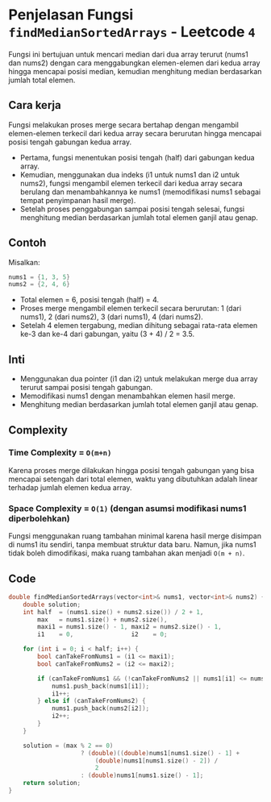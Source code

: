 # Penjelasan Fungsi `findMedianSortedArrays` - Leetcode `4`

Fungsi ini bertujuan untuk mencari median dari dua array terurut (nums1 dan nums2) dengan cara menggabungkan elemen-elemen dari kedua array hingga mencapai posisi median, kemudian menghitung median berdasarkan jumlah total elemen.

## Cara kerja

Fungsi melakukan proses merge secara bertahap dengan mengambil elemen-elemen terkecil dari kedua array secara berurutan hingga mencapai posisi tengah gabungan kedua array.

- Pertama, fungsi menentukan posisi tengah (half) dari gabungan kedua array.
- Kemudian, menggunakan dua indeks (i1 untuk nums1 dan i2 untuk nums2), fungsi mengambil elemen terkecil dari kedua array secara berulang dan menambahkannya ke nums1 (memodifikasi nums1 sebagai tempat penyimpanan hasil merge).
- Setelah proses penggabungan sampai posisi tengah selesai, fungsi menghitung median berdasarkan jumlah total elemen ganjil atau genap.

## Contoh

Misalkan:

``` powershell
nums1 = {1, 3, 5}
nums2 = {2, 4, 6}
```

- Total elemen = 6, posisi tengah (half) = 4.
- Proses merge mengambil elemen terkecil secara berurutan: 1 (dari nums1), 2 (dari nums2), 3 (dari nums1), 4 (dari nums2).
- Setelah 4 elemen tergabung, median dihitung sebagai rata-rata elemen ke-3 dan ke-4 dari gabungan, yaitu (3 + 4) / 2 = 3.5.

## Inti

- Menggunakan dua pointer (i1 dan i2) untuk melakukan merge dua array terurut sampai posisi tengah gabungan.
- Memodifikasi nums1 dengan menambahkan elemen hasil merge.
- Menghitung median berdasarkan jumlah total elemen ganjil atau genap.

## Complexity

### Time Complexity = `O(m+n)`

Karena proses merge dilakukan hingga posisi tengah gabungan yang bisa mencapai setengah dari total elemen, waktu yang dibutuhkan adalah linear terhadap jumlah elemen kedua array.

### Space Complexity = `O(1)` (dengan asumsi modifikasi nums1 diperbolehkan)

Fungsi menggunakan ruang tambahan minimal karena hasil merge disimpan di nums1 itu sendiri, tanpa membuat struktur data baru. Namun, jika nums1 tidak boleh dimodifikasi, maka ruang tambahan akan menjadi `O(m + n)`.

## Code

```cpp []
double findMedianSortedArrays(vector<int>& nums1, vector<int>& nums2) {
    double solution;
    int half  = (nums1.size() + nums2.size()) / 2 + 1,
        max   = nums1.size() + nums2.size(),
        maxi1 = nums1.size() - 1, maxi2 = nums2.size() - 1,
        i1    = 0,                i2    = 0;

    for (int i = 0; i < half; i++) {
        bool canTakeFromNums1 = (i1 <= maxi1);
        bool canTakeFromNums2 = (i2 <= maxi2);

        if (canTakeFromNums1 && (!canTakeFromNums2 || nums1[i1] <= nums2[i2])) {
            nums1.push_back(nums1[i1]);
            i1++;
        } else if (canTakeFromNums2) {
            nums1.push_back(nums2[i2]);
            i2++;
        }
    }

    solution = (max % 2 == 0)
                    ? (double)((double)nums1[nums1.size() - 1] +
                        (double)nums1[nums1.size() - 2]) /
                        2
                    : (double)nums1[nums1.size() - 1];
    return solution;
}
```
